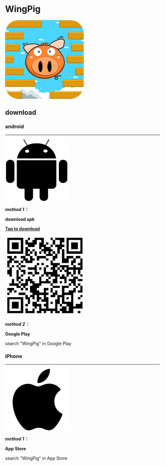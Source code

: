 # WingPig
![](image/Icon-256R.png)

## download


### android
---
![](image/android-black.png)

***method 1：***

**download apk**

  **[Tap to download](https://github.com/wadychou/WingPig/releases/download/1.0/WingPig.apk)**

  [![apk Download](image/android-apk.png "android apk download")](https://github.com/wadychou/WingPig/releases/download/1.0/WingPig.apk)

***method 2：***

**Google Play**

search "WingPig" in Google Play


### iPhone
---
![](image/iOS-black.png)

***method 1：***

**App Store**

search "WingPig" in App Store
